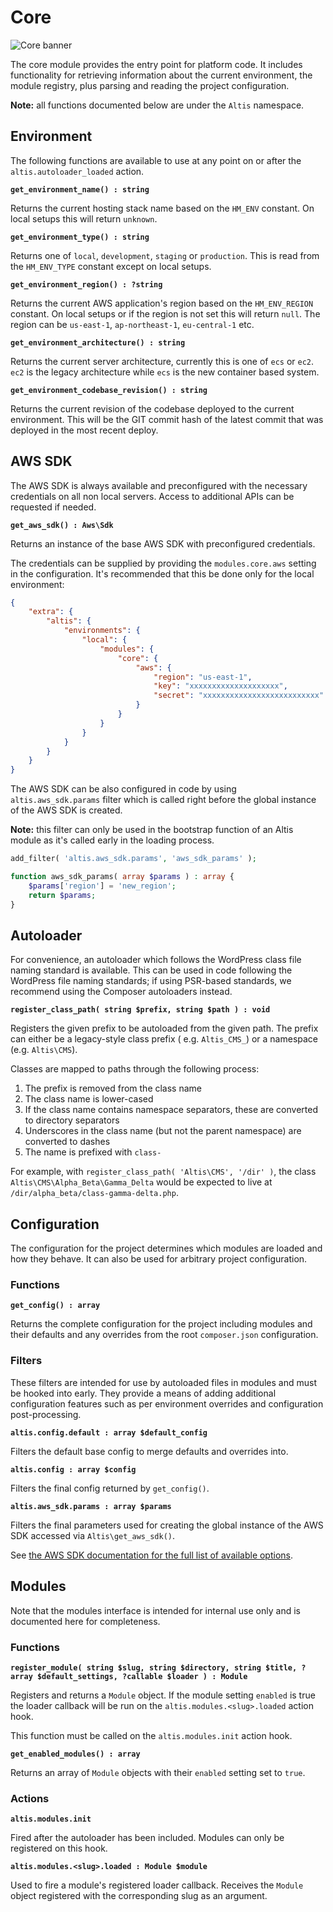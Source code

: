 # Core

![Core banner](./assets/banner-core.png)

The core module provides the entry point for platform code. It includes functionality for retrieving information about the current
environment, the module registry, plus parsing and reading the project configuration.

**Note:** all functions documented below are under the `Altis` namespace.

## Environment

The following functions are available to use at any point on or after the `altis.autoloader_loaded` action.

**`get_environment_name() : string`**

Returns the current hosting stack name based on the `HM_ENV` constant. On local setups this will return `unknown`.

**`get_environment_type() : string`**

Returns one of `local`, `development`, `staging` or `production`. This is read from the `HM_ENV_TYPE` constant except on local
setups.

**`get_environment_region() : ?string`**

Returns the current AWS application's region based on the `HM_ENV_REGION` constant. On local setups or if the region is not set this
will return `null`. The region can be `us-east-1`, `ap-northeast-1`, `eu-central-1` etc.

**`get_environment_architecture() : string`**

Returns the current server architecture, currently this is one of `ecs` or `ec2`. `ec2` is the legacy architecture while `ecs` is
the new container based system.

**`get_environment_codebase_revision() : string`**

Returns the current revision of the codebase deployed to the current environment. This will be the GIT commit hash of the latest
commit that was deployed in the most recent deploy.

## AWS SDK

The AWS SDK is always available and preconfigured with the necessary credentials on all non local servers. Access to additional APIs
can be requested if needed.

**`get_aws_sdk() : Aws\Sdk`**

Returns an instance of the base AWS SDK with preconfigured credentials.

The credentials can be supplied by providing the `modules.core.aws` setting in the configuration. It's recommended that this be done
only for the local environment:

```json
{
    "extra": {
        "altis": {
            "environments": {
                "local": {
                    "modules": {
                        "core": {
                            "aws": {
                                "region": "us-east-1",
                                "key": "xxxxxxxxxxxxxxxxxxxx",
                                "secret": "xxxxxxxxxxxxxxxxxxxxxxxxxx"
                            }
                        }
                    }
                }
            }
        }
    }
}
```

The AWS SDK can be also configured in code by using `altis.aws_sdk.params` filter which is called right before the global instance
of the AWS SDK is created.

**Note:** this filter can only be used in the bootstrap function of an Altis module as it's called early in the loading process.

```php
add_filter( 'altis.aws_sdk.params', 'aws_sdk_params' );

function aws_sdk_params( array $params ) : array {
    $params['region'] = 'new_region';
    return $params;
}
```

## Autoloader

For convenience, an autoloader which follows the WordPress class file naming standard is available. This can be used in code
following the WordPress file naming standards; if using PSR-based standards, we recommend using the Composer autoloaders instead.

**`register_class_path( string $prefix, string $path ) : void`**

Registers the given prefix to be autoloaded from the given path. The prefix can either be a legacy-style class prefix (
e.g. `Altis_CMS_`) or a namespace (e.g. `Altis\CMS`).

Classes are mapped to paths through the following process:

1. The prefix is removed from the class name
2. The class name is lower-cased
3. If the class name contains namespace separators, these are converted to directory separators
4. Underscores in the class name (but not the parent namespace) are converted to dashes
5. The name is prefixed with `class-`

For example, with `register_class_path( 'Altis\CMS', '/dir' )`, the class `Altis\CMS\Alpha_Beta\Gamma_Delta` would be expected to
live at `/dir/alpha_beta/class-gamma-delta.php`.

## Configuration

The configuration for the project determines which modules are loaded and how they behave. It can also be used for arbitrary project
configuration.

### Functions

**`get_config() : array`**

Returns the complete configuration for the project including modules and their defaults and any overrides from the
root `composer.json` configuration.

### Filters

These filters are intended for use by autoloaded files in modules and must be hooked into early. They provide a means of adding
additional configuration features such as per environment overrides and configuration post-processing.

**`altis.config.default : array $default_config`**

Filters the default base config to merge defaults and overrides into.

**`altis.config : array $config`**

Filters the final config returned by `get_config()`.

**`altis.aws_sdk.params : array $params`**

Filters the final parameters used for creating the global instance of the AWS SDK accessed via `Altis\get_aws_sdk()`.

See [the AWS SDK documentation for the full list of available options](https://docs.aws.amazon.com/aws-sdk-php/v3/api/class-Aws.AwsClient.html#___construct).

## Modules

Note that the modules interface is intended for internal use only and is documented here for completeness.

### Functions

**`register_module( string $slug, string $directory, string $title, ?array $default_settings, ?callable $loader ) : Module`**

Registers and returns a `Module` object. If the module setting `enabled` is true the loader callback will be run on
the `altis.modules.<slug>.loaded` action hook.

This function must be called on the `altis.modules.init` action hook.

**`get_enabled_modules() : array`**

Returns an array of `Module` objects with their `enabled` setting set to `true`.

### Actions

**`altis.modules.init`**

Fired after the autoloader has been included. Modules can only be registered on this hook.

**`altis.modules.<slug>.loaded : Module $module`**

Used to fire a module's registered loader callback. Receives the `Module` object registered with the corresponding slug as an
argument.

<!-- markdownlint-disable-file MD024 -->
